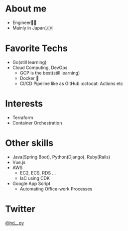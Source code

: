 # About me
- Engineer🧑‍💻
- Mainly in Japan🇯🇵

# Favorite Techs
- Go(still learning)
- Cloud Computing, DevOps
  - GCP is the best(still learning)
  - Docker 🐳
  - CI/CD Pipeline like as GitHub :octocat: Actions etc 
  
# Interests
- Terraform
- Container Orchestration

# Other skills
- Java(Spring Boot), Python(Django), Ruby(Rails)
- Vue.js
- AWS
  - EC2, ECS, RDS ...
  - IaC using CDK
- Google App Script
  - Automating Office-work Processes  

# Twitter
[@hd__py](https://twitter.com/hd__py)
